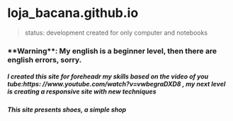 # loja_bacana.github.io
> status: development
> created for only computer and notebooks
<h3>**Warning**: My english is a beginner level, then there are english errors, sorry. </h3>
<h5>I created this site for foreheadr my skills based on the video of you tube:https: //www.youtube.com/watch?v=vwbegraDXD8 , my next level is creating a responsive site with new techniques </h5>
<h5>This site presents shoes, a simple shop</h5>
